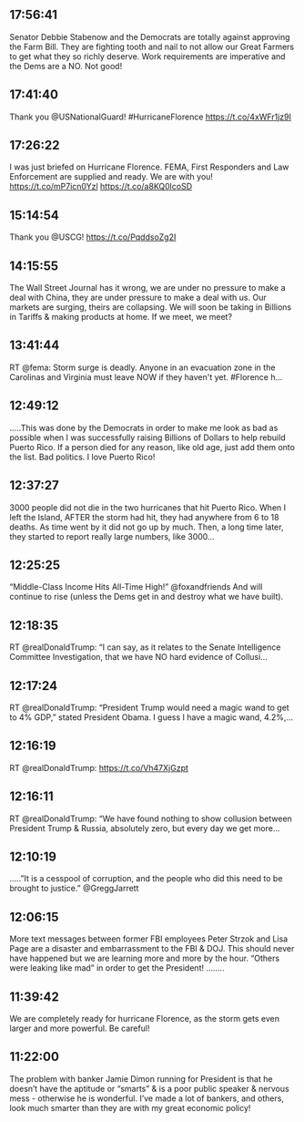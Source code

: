 ## 17:56:41
Senator Debbie Stabenow and the Democrats are totally against approving the Farm Bill. They are fighting tooth and nail to not allow our Great Farmers to get what they so richly deserve. Work requirements are imperative and the Dems are a NO. Not good!
## 17:41:40
Thank you @USNationalGuard! #HurricaneFlorence https://t.co/4xWFr1jz9I
## 17:26:22
I was just briefed on Hurricane Florence. FEMA, First Responders and Law Enforcement are supplied and ready. We are with you! https://t.co/mP7icn0Yzl https://t.co/a8KQ0lcoSD
## 15:14:54
Thank you @USCG! https://t.co/PqddsoZg2I
## 14:15:55
The Wall Street Journal has it wrong, we are under no pressure to make a deal with China, they are under pressure to make a deal with us. Our markets are surging, theirs are collapsing. We will soon be taking in Billions in Tariffs &amp; making products at home. If we meet, we meet?
## 13:41:44
RT @fema: Storm surge is deadly. Anyone in an evacuation zone in the Carolinas and Virginia must leave NOW if they haven't yet. #Florence h…
## 12:49:12
.....This was done by the Democrats in order to make me look as bad as possible when I was successfully raising Billions of Dollars to help rebuild Puerto Rico. If a person died for any reason, like old age, just add them onto the list. Bad politics. I love Puerto Rico!
## 12:37:27
3000 people did not die in the two hurricanes that hit Puerto Rico. When I left the Island, AFTER the storm had hit, they had anywhere from 6 to 18 deaths. As time went by it did not go up by much. Then, a long time later, they started to report really large numbers, like 3000...
## 12:25:25
“Middle-Class Income Hits All-Time High!” @foxandfriends  And will continue to rise (unless the Dems get in and destroy what we have built).
## 12:18:35
RT @realDonaldTrump: “I can say, as it relates to the Senate Intelligence Committee Investigation, that we have NO hard evidence of Collusi…
## 12:17:24
RT @realDonaldTrump: “President Trump would need a magic wand to get to 4% GDP,” stated President Obama. I guess I have a magic wand, 4.2%,…
## 12:16:19
RT @realDonaldTrump: https://t.co/Vh47XjGzpt
## 12:16:11
RT @realDonaldTrump: “We have found nothing to show collusion between President Trump &amp; Russia, absolutely zero, but every day we get more…
## 12:10:19
.....”It is a cesspool of corruption, and the people who did this need to be brought to justice.”  @GreggJarrett
## 12:06:15
More text messages between former FBI employees Peter Strzok and Lisa Page are a disaster and embarrassment to the FBI &amp; DOJ. This should never have happened but we are learning more and more by the hour. “Others were leaking like mad” in order to get the President! ........
## 11:39:42
We are completely ready for hurricane Florence, as the storm gets even larger and more powerful. Be careful!
## 11:22:00
The problem with banker Jamie Dimon running for President is that he doesn’t have the aptitude or “smarts” &amp; is a poor public speaker &amp; nervous mess - otherwise he is wonderful. I’ve made a lot of bankers, and others, look much smarter than they are with my great economic policy!
